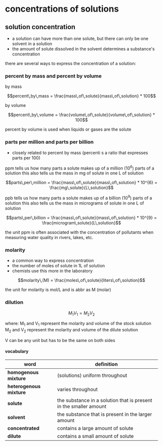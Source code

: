 # concentrations of solutions

## solution concentration

- a solution can have more than one solute, but there can only be one solvent in a solution
- the amount of solute dissolved in the solvent determines a substance's concentration

there are several ways to express the concentration of a solution:


### percent by mass and percent by volume

by mass
```math
percent\,by\,mass = \frac{mass\,of\,solute}{mass\,of\,solution} * 100
```
by volume
```math
percent\,by\,volume = \frac{volume\,of\,solute}{volume\,of\,solution} * 100
```
percent by volume is used when liquids or gases are the solute


### parts per million and parts per billion

- closely related to percent by mass (percenti s a ratio that expresses parts per 100)

ppm tells us how many parts a solute makes up of a million (10<sup>6</sup>) parts of a solution
this also tells us the mass in mg of solute in one L of solution 
```math
parts\,per\,million = \frac{mass\,of\,solute}{mass\,of\,solution} * 10^{6} = \frac{mg\,solute}{L\,solution}
```
ppb tells us how many parts a solute makes up of a billion (10<sup>9</sup>) parts of a solution
this also tells us the mass in micrograms of solute in one L of solution
```math
parts\,per\,billion = \frac{mass\,of\,solute}{mass\,of\,solution} * 10^{9} = \frac{microgram\,solute}{L\,solution}
```

the unit ppm is often associated with the concentration of pollutants when measuring water quality in rivers, lakes, etc.


### molarity
- a common way to express concentration
- the number of moles of solute in 1L of solution
- chemists use this more in the laboratory

```math
molarity\,(M) = \frac{moles\,of\,solute}{liters\,of\,solution}
```
the unit for molarity is mol/L and is abbr as M (molar)

### dilution

```math
M_{1}V_{1} = M_{2}V_{2}
```
where:
   M<sub>1</sub> and V<sub>1</sub> represent the molarity and volume of the stock solution
   M<sub>2</sub> and V<sub>2</sub> represent the molarity and volume of the dilute solution

V can be any unit but has to be the same on both sides


#### vocabulary

| word | definition |
| --- | --- |
| **homogenous mixture** | (solutions) uniform throughout |
| **heterogenous mixture** | varies throughout |
| **solute** | the substance in a solution that is present in the smaller amount |
| **solvent** | the substance that is present in the larger amount |
| **concentrated** | contains a large amount of solute |
| **dilute** | contains a small amount of solute |


